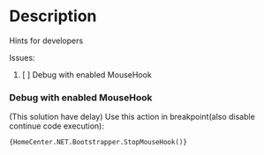 # Description
Hints for developers

Issues:
1. [ ] Debug with enabled MouseHook

### Debug with enabled MouseHook
(This solution have delay)
Use this action in breakpoint(also disable continue code execution):
```
{HomeCenter.NET.Bootstrapper.StopMouseHook()}
```